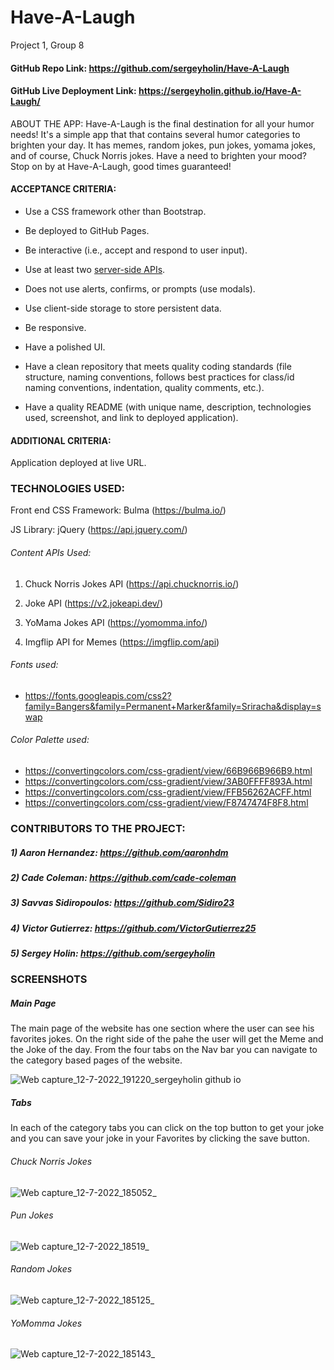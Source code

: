 # Have-A-Laugh
Project 1, Group 8

#### GitHub Repo Link: https://github.com/sergeyholin/Have-A-Laugh

#### GitHub Live Deployment Link: https://sergeyholin.github.io/Have-A-Laugh/

 ABOUT THE APP: Have-A-Laugh is the final destination for all your humor needs! It's a simple app that that contains several humor categories to brighten your day. It has memes, random jokes, pun jokes, yomama jokes, and of course, Chuck Norris jokes. Have a need to brighten your mood? Stop on by at Have-A-Laugh, good times guaranteed!

#### ACCEPTANCE CRITERIA:

* Use a CSS framework other than Bootstrap.

* Be deployed to GitHub Pages.

* Be interactive (i.e., accept and respond to user input).

* Use at least two [server-side APIs](https://coding-boot-camp.github.io/full-stack/apis/api-resources).

* Does not use alerts, confirms, or prompts (use modals).

* Use client-side storage to store persistent data.

* Be responsive.

* Have a polished UI.

* Have a clean repository that meets quality coding standards (file structure, naming conventions, follows best practices for class/id naming conventions, indentation, quality comments, etc.).

* Have a quality README (with unique name, description, technologies used, screenshot, and link to deployed application).

#### ADDITIONAL CRITERIA:

Application deployed at live URL.

### TECHNOLOGIES USED:

Front end CSS Framework: Bulma (https://bulma.io/)

JS Library: jQuery (https://api.jquery.com/)

###### Content APIs Used:

1) Chuck Norris Jokes API (https://api.chucknorris.io/)

2) Joke API (https://v2.jokeapi.dev/)

3) YoMama Jokes API (https://yomomma.info/)

4) Imgflip API for Memes (https://imgflip.com/api)


###### Fonts used:
* https://fonts.googleapis.com/css2?family=Bangers&family=Permanent+Marker&family=Sriracha&display=swap


###### Color Palette used:
* https://convertingcolors.com/css-gradient/view/66B966B966B9.html
* https://convertingcolors.com/css-gradient/view/3AB0FFFF893A.html
* https://convertingcolors.com/css-gradient/view/FFB56262ACFF.html
* https://convertingcolors.com/css-gradient/view/F8747474F8F8.html

### CONTRIBUTORS TO THE PROJECT:

##### 1) Aaron Hernandez: https://github.com/aaronhdm

##### 2) Cade Coleman: https://github.com/cade-coleman

##### 3) Savvas Sidiropoulos: https://github.com/Sidiro23

##### 4) Victor Gutierrez: https://github.com/VictorGutierrez25

##### 5) Sergey Holin: https://github.com/sergeyholin

### SCREENSHOTS

##### Main Page

The main page of the website has one section where the user can see his favorites jokes. On the right side of the pahe the user will get the Meme and the Joke of the day. From the four tabs on the Nav bar you can navigate to the category based pages of the website.

![Web capture_12-7-2022_191220_sergeyholin github io](https://user-images.githubusercontent.com/106550353/178621326-5b9449d6-f362-42c9-a679-f1806af4260c.jpeg)
##### Tabs
In each of the category tabs you can click on the top button to get your joke and you can save your joke in your Favorites by clicking the save button.

###### Chuck Norris Jokes
![Web capture_12-7-2022_185052_](https://user-images.githubusercontent.com/106550353/178617899-d9f22e3d-2943-43cd-bb76-1f3021e72a4d.jpeg)

###### Pun Jokes
![Web capture_12-7-2022_18519_](https://user-images.githubusercontent.com/106550353/178617889-924bf3ef-c925-4412-bb28-8ecc297cb168.jpeg)

###### Random Jokes
![Web capture_12-7-2022_185125_](https://user-images.githubusercontent.com/106550353/178617905-9101a494-9bae-4056-b5e8-304c9b675cf0.jpeg)

###### YoMomma Jokes
![Web capture_12-7-2022_185143_](https://user-images.githubusercontent.com/106550353/178617910-3843b321-3ea5-4ae9-b855-3113adef5211.jpeg)
